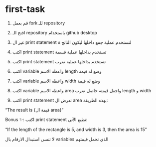 # first-task
1. قم بعمل fork للـ repository
2. افتح الـ repository باستخدام github desktop

3. غير ال  print statement لتستخدم عملية جمع داخلها ليكون الناتج ٨

4. اكتب print statement تستخدم بداخلها عملية قسمة

5. اكتب print statement تستخدم بداخلها عملية ضرب

6. اكتب variable واعطه الاسم length وضع له قيمة

7. اكتب variable واعطه الاسم width وضع له قيمة

8. اكتب variable واعطه الاسم area واجعل قيمته حاصل ضرب length و width 

9. اكتب print statement تعرض ال area بهذه الطريقة:

“The result is {قيمة ال area}”

Bonus ✨:
اكتب print statement تطبع الآتي:

“If the length of the rectangle is 5, and width is 3, then the area is 15”

لا تنسى استبدال الارقام بال variables الذي تحمل قيمتهم
